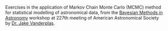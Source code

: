 
Exercises in the application of Markov Chain Monte Carlo (MCMC) method for statistical modelling of astronomical data, from the [Bayesian Methods in Astronomy](https://github.com/jakevdp/BayesianAstronomy?tab=readme-ov-file) workshop at 227th meeting of American Astronomical Society by [Dr. Jake Vanderplas]([https://twitter.com/jakevdp](http://jakevdp.github.io/pages/about.html)). 
